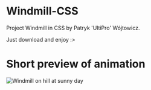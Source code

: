 # Windmill-CSS
Project Windmill in CSS by Patryk 'UltiPro' Wójtowicz.

Just download and enjoy :>

# Short preview of animation

![Windmill on hill at sunny day](Windmill.gif)